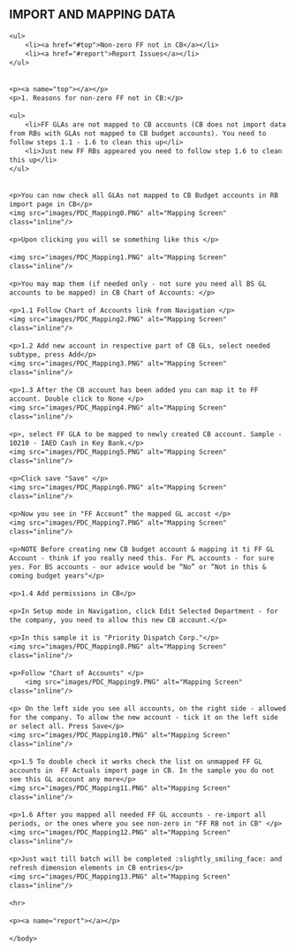 <html>
	<body>
	<h2>IMPORT AND MAPPING DATA</h2>

	<ul>
	    <li><a href="#top">Non-zero FF not in CB</a></li>
	    <li><a href="#report">Report Issues</a></li>
	</ul>


	<p><a name="top"></a></p> 
	<p>1. Reasons for non-zero FF not in CB:</p>

	<ul>
		<li>FF GLAs are not mapped to CB accounts (CB does not import data from RBs with GLAs not mapped to CB budget accounts). You need to follow steps 1.1 - 1.6 to clean this up</li>
		<li>Just new FF RBs appeared you need to follow step 1.6 to clean this up</li>
	</ul>

	
	<p>You can now check all GLAs not mapped to CB Budget accounts in RB import page in CB</p>
	<img src="images/PDC_Mapping0.PNG" alt="Mapping Screen" class="inline"/>

	<p>Upon clicking you will se something like this </p>
	
	<img src="images/PDC_Mapping1.PNG" alt="Mapping Screen" class="inline"/>

	<p>You may map them (if needed only - not sure you need all BS GL accounts to be mapped) in CB Chart of Accounts: </p>

	<p>1.1 Follow Chart of Accounts link from Navigation </p>
	<img src="images/PDC_Mapping2.PNG" alt="Mapping Screen" class="inline"/>

	<p>1.2 Add new account in respective part of CB GLs, select needed subtype, press Add</p>
	<img src="images/PDC_Mapping3.PNG" alt="Mapping Screen" class="inline"/>

	<p>1.3 After the CB account has been added you can map it to FF account. Double click to None </p>
	<img src="images/PDC_Mapping4.PNG" alt="Mapping Screen" class="inline"/>

	<p>, select FF GLA to be mapped to newly created CB account. Sample - 10210 - IAED Cash in Key Bank.</p>
	<img src="images/PDC_Mapping5.PNG" alt="Mapping Screen" class="inline"/>

	<p>Click save "Save" </p>
	<img src="images/PDC_Mapping6.PNG" alt="Mapping Screen" class="inline"/>

	<p>Now you see in "FF Account” the mapped GL accost </p>
	<img src="images/PDC_Mapping7.PNG" alt="Mapping Screen" class="inline"/>

	<p>NOTE Before creating new CB budget account & mapping it ti FF GL Account - think if you really need this. For PL accounts - for sure yes. For BS accounts - our advice would be “No” or “Not in this & coming budget years"</p>

	<p>1.4 Add permissions in CB</p>

	<p>In Setup mode in Navigation, click Edit Selected Department - for the company, you need to allow this new CB account.</p>

	<p>In this sample it is "Priority Dispatch Corp."</p>
	<img src="images/PDC_Mapping8.PNG" alt="Mapping Screen" class="inline"/>

	<p>Follow "Chart of Accounts" </p>
		<img src="images/PDC_Mapping9.PNG" alt="Mapping Screen" class="inline"/>

	<p> On the left side you see all accounts, on the right side - allowed for the company. To allow the new account - tick it on the left side or select all. Press Save</p>
	<img src="images/PDC_Mapping10.PNG" alt="Mapping Screen" class="inline"/>

	<p>1.5 To double check it works check the list on unmapped FF GL accounts in  FF Actuals import page in CB. In the sample you do not see this GL account any more</p>
	<img src="images/PDC_Mapping11.PNG" alt="Mapping Screen" class="inline"/>

	<p>1.6 After you mapped all needed FF GL accounts - re-import all periods, or the ones where you see non-zero in "FF RB not in CB" </p>
	<img src="images/PDC_Mapping12.PNG" alt="Mapping Screen" class="inline"/>

	<p>Just wait till batch will be completed :slightly_smiling_face: and refresh dimension elements in CB entries</p>
	<img src="images/PDC_Mapping13.PNG" alt="Mapping Screen" class="inline"/>
	
	<hr>

	<p><a name="report"></a></p> 

	</body>
</html>